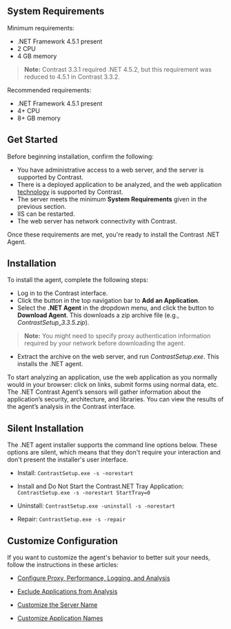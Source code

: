 <!--
title: ".Net Agent Installation"
description: "Installing the Contrast .NET Agent."
tags: "installation agent .Net"
-->

## System Requirements

Minimum requirements: 

* .NET Framework 4.5.1 present
* 2 CPU
* 4 GB memory

> **Note:** Contrast 3.3.1 required .NET 4.5.2, but this requirement was reduced to 4.5.1 in Contrast 3.3.2.

Recommended requirements: 

* .NET Framework 4.5.1 present
* 4+ CPU
* 8+ GB memory  

## Get Started

Before beginning installation, confirm the following:

* You have administrative access to a web server, and the server is supported by Contrast.
* There is a deployed application to be analyzed, and the web application [technology](installation-net.html#net-supported) is supported by Contrast.
* The server meets the minimum **System Requirements** given in the previous section. 
* IIS can be restarted.
* The web server has network connectivity with Contrast. 

Once these requirements are met, you're ready to install the Contrast .NET Agent.

## Installation

To install the agent, complete the following steps:

* Log in to the Contrast interface. 
* Click the button in the top navigation bar to **Add an Application**.
* Select the **.NET Agent** in the dropdown menu, and click the button to **Download Agent**. This downloads a zip archive file (e.g., *ContrastSetup_3.3.5.zip*). 

> **Note:** You might need to specify proxy authentication information required by your network before downloading the agent.

* Extract the archive on the web server, and run *ContrastSetup.exe*. This installs the .NET agent. 

To start analyzing an application, use the web application as you normally would in your browser: click on links, submit forms using normal data, etc.  The .NET Contrast Agent’s sensors will gather information about the application’s security, architecture, and libraries. You can view the results of the agent’s analysis in the Contrast interface.

## Silent Installation

The .NET agent installer supports the command line options below. These options are silent, which means that they don't require your interaction and don't present the installer's user interface.

* Install: `ContrastSetup.exe -s -norestart`

* Install and Do Not Start the Contrast.NET Tray Application: `ContrastSetup.exe -s -norestart StartTray=0`

* Uninstall: `ContrastSetup.exe -uninstall -s -norestart`

* Repair: `ContrastSetup.exe -s -repair`


## Customize Configuration

If you want to customize the agent's behavior to better suit your needs, follow the instructions in these articles: 

* [Configure Proxy, Performance, Logging, and Analysis](installation-netconfig.html)

* [Exclude Applications from Analysis](installation-netconfig.html#pool)

* [Customize the Server Name](installation-netconfig.html#server)

* [Customize Application Names](installation-netconfig.html#appname)
